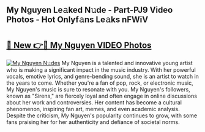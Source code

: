 ## My Nguyen Le𝚊ked N𝚞de - Part-PJ9 Video Photos - Hot Onlyf𝚊ns Le𝚊ks nFWiV

# <h2><a href="http://ab75502.deff.icu/?id=My+Nguyen">🔗 New 👉🔴 My Nguyen VIDEO Photos</a></h2>

[![My Nguyen N𝚞des](https://i.imgur.com/rIISA9y.gif)](http://ab75502.deff.icu/?id=My+Nguyen)
My Nguyen is a talented and innovative young artist who is making a significant impact in the music industry. With her powerful vocals, emotive lyrics, and genre-bending sound, she is an artist to watch in the years to come. Whether you're a fan of pop, rock, or electronic music, My Nguyen's music is sure to resonate with you. My Nguyen's followers, known as "Sirens," are fiercely loyal and often engage in online discussions about her work and controversies. Her content has become a cultural phenomenon, inspiring fan art, memes, and even academic analysis. Despite the criticism, My Nguyen's popularity continues to grow, with some fans praising her for her authenticity and defiance of societal norms.

